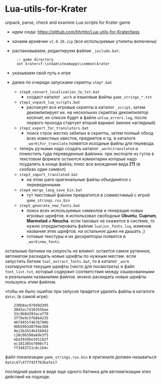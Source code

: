 Lua-utils-for-Krater
====================

unpack, parse, check and examine Lua scripts for Krater game

* идем сюда: https://github.com/hhrhhr/Lua-utils-for-Krater/tags
* качаем архивчик `v1.0.10.zip` (все используемые утилиты включены)
* распаковываем, редактируем файлик `_include.bat`:

        :: game directory
        set krater=f:\steam\steamapps\common\krater

* указываем свой путь к игре
* далее по очереди запускаем скрипты `step*.bat`
  + `step0_convert_localization_to_txt.bat`
      - создаст каталог `_work` и языковые файлы `game_strings_*.txt`
  + `step1_unpack_lua_scripts.bat`
      - распакует все игровые скрипты в каталог `_script`, затем декомпилирует их. на нескольких скриптах декомпилятор косячит, их список будет в файле `unlua_errors.log`, после первого прохода стартует второй вариант (менее наглядный)
  + `step2_export_for_translators.bat`
      - поиск строк жестко забитых в скрипты, затем полный обход всех известных квестов, предметов и тд. в каталоге `_work\for_translate` появятся исходные файлы для перевода.
  + теперь ручками надо создать каталог `_work\translated` и поместить туда переведенные файлики. при экспорте из гугла в текстовом формате остаются коментарии которые надо поудалять в конце файла, плюс все вхождения вида **[?]** (в скобках один символ)
  + `step3_import_translated.bat`
      - на этом шаге оригинальные файлы объединятся с переведенными
  + `step4_merge_lang_save_bin.bat`
      - тут текстовый файлик превратится в совместимый с игрой `game_strings.rus.bin`
  + `step5_generate_new_fonts.bat`
      - поиск всех используемых символов и генерация новых игровых шрифтов. я использовал свободные **Ubuntu**, **Cuprum**, **Marmelad** и **Neucha**. если таковых не окажется в системе, то нужно отредактировать файлик `lua\inc_fonts.lua`, изменив названия этих шрифтов. на остальное даже не дышать ;)
      - готовые текстуры и их дескрипторы появятся в `_work\new_fonts`.

остальные батники на скорость не влияют. остается самое рутинное, автоматом раскидать новые шрифты по нужным местам. если запустить батник `tool_extract_fonts.bat`, то в каталог `_work` скопируются текущие шрифты (чисто для посмотреть) и файл `font_list.txt`, который содержит соответствия между хэшированными и реальными названиями файлов. можно раскидать новые шрифты пользуясь этим файлом.

чтобы не было ошибок при запуске придется удалить файлы в каталоге `data\` (в самой игре):

        230b8ac979d9d395
        30d3ac7d103556ae
        33c9b8d393acaf70
        3ff9e9c5f68b4235
        46f4455f4676790b
        90b5903d8794e388
        9e13b2414b41b842
        c28c0b590a8de3f5
        eba393dbe3d1182f
        ec181385e7000cf1
        ff3483721c6c164c

файл локализации `game_strings.rus.bin` в оригинале должен называться `data\47\477f43f763bafe17`.

последний рывок в виде еще одного батника для автоматизации этих действий на подходе.
